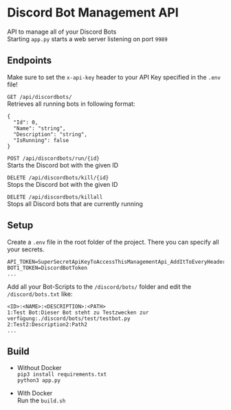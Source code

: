 # Discord Bot Management API
API to manage all of your Discord Bots<br />
Starting `app.py` starts a web server listening on port `9989`

## Endpoints
Make sure to set the `x-api-key` header to your API Key specified in the `.env` file!

`GET /api/discordbots/`<br/>
Retrieves all running bots in following format:
```
{
  "Id": 0,
  "Name": "string",
  "Description": "string",
  "IsRunning": false
}
```
`POST /api/discordbots/run/{id}`<br/>
Starts the Discord bot with the given ID


`DELETE /api/discordbots/kill/{id}`<br/>
Stops the Discord bot with the given ID

`DELETE /api/discordbots/killall`<br/>
Stops all Discord bots that are currently running

## Setup
Create a `.env` file in the root folder of the project. There you can specify all your secrets.<br />
```
API_TOKEN=SuperSecretApiKeyToAccessThisManagementApi_AddItToEveryHeader
BOT1_TOKEN=DiscordBotToken
...
```
Add all your Bot-Scripts to the `/discord/bots/` folder and edit the `/discord/bots.txt` like:
```
<ID>:<NAME>:<DESCRIPTION>:<PATH>
1:Test Bot:Dieser Bot steht zu Testzwecken zur verfügung:./discord/bots/test/testbot.py
2:Test2:Description2:Path2
...
```
## Build
- Without Docker<br />
`pip3 install requirements.txt`<br />
`python3 app.py`<br />

- With Docker<br/>
Run the `build.sh`
